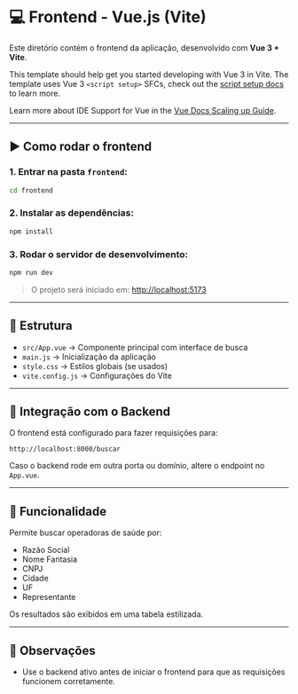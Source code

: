 # 💻 Frontend - Vue.js (Vite)

Este diretório contém o frontend da aplicação, desenvolvido com **Vue 3 + Vite**.

This template should help get you started developing with Vue 3 in Vite. The template uses Vue 3 `<script setup>` SFCs, check out the [script setup docs](https://v3.vuejs.org/api/sfc-script-setup.html#sfc-script-setup) to learn more.

Learn more about IDE Support for Vue in the [Vue Docs Scaling up Guide](https://vuejs.org/guide/scaling-up/tooling.html#ide-support).


---

## ▶️ Como rodar o frontend

### 1. Entrar na pasta `frontend`:
```bash
cd frontend
```

### 2. Instalar as dependências:
```bash
npm install
```

### 3. Rodar o servidor de desenvolvimento:
```bash
npm run dev
```

> O projeto será iniciado em: [http://localhost:5173](http://localhost:5173)

---

## 📂 Estrutura

- `src/App.vue` → Componente principal com interface de busca
- `main.js` → Inicialização da aplicação
- `style.css` → Estilos globais (se usados)
- `vite.config.js` → Configurações do Vite

---

## 🔗 Integração com o Backend

O frontend está configurado para fazer requisições para:

```
http://localhost:8000/buscar
```

Caso o backend rode em outra porta ou domínio, altere o endpoint no `App.vue`.

---

## 🎯 Funcionalidade

Permite buscar operadoras de saúde por:

- Razão Social
- Nome Fantasia
- CNPJ
- Cidade
- UF
- Representante

Os resultados são exibidos em uma tabela estilizada.

---

## 📌 Observações

- Use o backend ativo antes de iniciar o frontend para que as requisições funcionem corretamente.